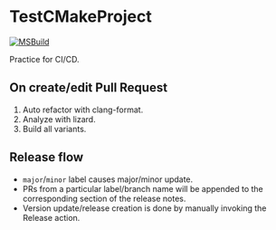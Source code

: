 # TestCMakeProject
[![MSBuild](https://github.com/Yamanekazuma/TestCMakeProject/actions/workflows/msbuild.yml/badge.svg?branch=main)](https://github.com/Yamanekazuma/TestCMakeProject/actions/workflows/msbuild.yml)

Practice for CI/CD.

## On create/edit Pull Request
1. Auto refactor with clang-format.
2. Analyze with lizard.
3. Build all variants.

## Release flow
- `major`/`minor` label causes major/minor update.
- PRs from a particular label/branch name will be appended to the corresponding section of the release notes.
- Version update/release creation is done by manually invoking the Release action.

